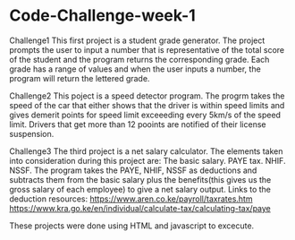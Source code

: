 # Code-Challenge-week-1
Challenge1
This first project is a student grade generator. The project prompts the user to input a number that is representative of the total score of the student and the program returns the corresponding grade.
Each grade has a range of values and when the user inputs a number, the program will return the lettered grade.

Challenge2
This poject is a speed detector program. The progrm takes the speed of the car that either shows that the driver is within speed limits and gives demerit points for speed limit exceeeding every 5km/s of the speed limit. Drivers that get more than 12 pooints are notified of their license suspension.

Challenge3
The third project is a net salary calculator. The elements taken into consideration during this project are:
The basic salary.
PAYE tax.
NHIF.
NSSF.
The program takes the PAYE, NHIF, NSSF as deductions and subtracts them from the basic salary plus the benefits(this gives us the gross salary of each employee) to give a net salary output.
Links to the deduction resources:
https://www.aren.co.ke/payroll/taxrates.htm
https://www.kra.go.ke/en/individual/calculate-tax/calculating-tax/paye

These projects were done using HTML and javascript to excecute.

